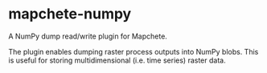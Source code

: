 # mapchete-numpy
A NumPy dump read/write plugin for Mapchete.

The plugin enables dumping raster process outputs into NumPy blobs. This is useful for storing multidimensional (i.e. time series) raster data.
